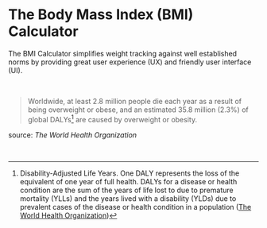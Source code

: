 # The Body Mass Index (BMI) Calculator

The BMI Calculator simplifies weight tracking against well established norms by providing great user experience (UX) and friendly user interface (UI).

<br />

> Worldwide, at least 2.8 million people die each year as a result of being overweight or obese, and an estimated 35.8 million (2.3%) of global DALYs[^1] are caused by overweight or obesity.

source: _The World Health Organization_

<br />

[^1]: Disability-Adjusted Life Years. One DALY represents the loss of the equivalent of one year of full health. DALYs for a disease or health condition are the sum of the years of life lost to due to premature mortality (YLLs) and the years lived with a disability (YLDs) due to prevalent cases of the disease or health condition in a population ([The World Health Organization](https://www.who.int/data/gho/indicator-metadata-registry/imr-details/158))
